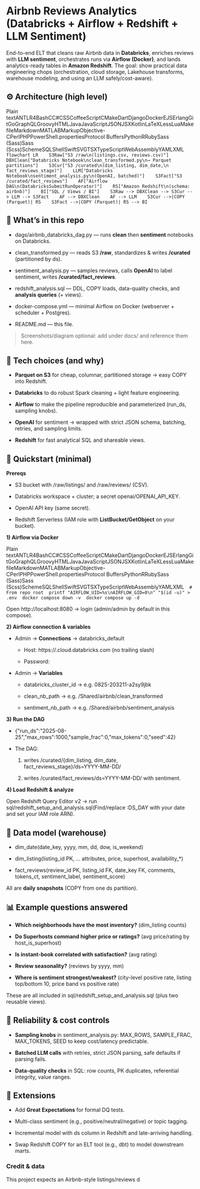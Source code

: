 Airbnb Reviews Analytics (Databricks + Airflow + Redshift + LLM Sentiment)
==========================================================================

End-to-end ELT that cleans raw Airbnb data in **Databricks**, enriches reviews with **LLM sentiment**, orchestrates runs via **Airflow (Docker)**, and lands analytics-ready tables in **Amazon Redshift**. The goal: show practical data engineering chops (orchestration, cloud storage, Lakehouse transforms, warehouse modeling, and using an LLM safely/cost-aware).

⚙️ Architecture (high level)
----------------------------

Plain textANTLR4BashCC#CSSCoffeeScriptCMakeDartDjangoDockerEJSErlangGitGoGraphQLGroovyHTMLJavaJavaScriptJSONJSXKotlinLaTeXLessLuaMakefileMarkdownMATLABMarkupObjective-CPerlPHPPowerShell.propertiesProtocol BuffersPythonRRubySass (Sass)Sass (Scss)SchemeSQLShellSwiftSVGTSXTypeScriptWebAssemblyYAMLXML`   flowchart LR    S3Raw["S3 /raw\n(listings.csv, reviews.csv)"]    DBXClean["Databricks Notebook\nclean_transformed.py\n→ Parquet partitions"]    S3Cur["S3 /curated\n(dim_listing, dim_date,\n  fact_reviews_stage)"]    LLM["Databricks Notebook\nsentiment_analysis.py\n(OpenAI, batched)"]    S3Fact["S3 /curated/fact_reviews"]    AF["Airflow DAG\n(DatabricksSubmitRunOperator)"]    RS["Amazon Redshift\n(schema: airbnb)"]    BI["SQL / Views / BI"]    S3Raw --> DBXClean --> S3Cur --> LLM --> S3Fact    AF --> DBXClean    AF --> LLM    S3Cur -->|COPY (Parquet)| RS    S3Fact -->|COPY (Parquet)| RS --> BI   `

📁 What’s in this repo
----------------------

*   dags/airbnb\_databricks\_dag.py — runs **clean** then **sentiment** notebooks on Databricks.
    
*   clean\_transformed.py — reads S3 **/raw**, standardizes & writes **/curated** (partitioned by ds).
    
*   sentiment\_analysis.py — samples reviews, calls **OpenAI** to label sentiment, writes **/curated/fact\_reviews**.
    
*   redshift\_analysis.sql — DDL, COPY loads, data-quality checks, and **analysis queries** (+ views).
    
*   docker-compose.yml — minimal Airflow on Docker (webserver + scheduler + Postgres).
    
*   README.md — this file.
    

> Screenshots/diagram optional: add under docs/ and reference them here.

🔑 Tech choices (and why)
-------------------------

*   **Parquet on S3** for cheap, columnar, partitioned storage → easy COPY into Redshift.
    
*   **Databricks** to do robust Spark cleaning + light feature engineering.
    
*   **Airflow** to make the pipeline reproducible and parameterized (run\_ds, sampling knobs).
    
*   **OpenAI** for sentiment → wrapped with strict JSON schema, batching, retries, and sampling limits.
    
*   **Redshift** for fast analytical SQL and shareable views.
    

🚀 Quickstart (minimal)
-----------------------

**Prereqs**

*   S3 bucket with /raw/listings/ and /raw/reviews/ (CSV).
    
*   Databricks workspace + cluster; a secret openai/OPENAI\_API\_KEY.
    
*   OpenAI API key (same secret).
    
*   Redshift Serverless (IAM role with **ListBucket/GetObject** on your bucket).
    

**1) Airflow via Docker**

Plain textANTLR4BashCC#CSSCoffeeScriptCMakeDartDjangoDockerEJSErlangGitGoGraphQLGroovyHTMLJavaJavaScriptJSONJSXKotlinLaTeXLessLuaMakefileMarkdownMATLABMarkupObjective-CPerlPHPPowerShell.propertiesProtocol BuffersPythonRRubySass (Sass)Sass (Scss)SchemeSQLShellSwiftSVGTSXTypeScriptWebAssemblyYAMLXML`   # From repo root  printf "AIRFLOW_UID=%s\nAIRFLOW_GID=0\n" "$(id -u)" > .env  docker compose down -v  docker compose up -d   `

Open http://localhost:8080 → login (admin/admin by default in this compose).

**2) Airflow connection & variables**

*   Admin → **Connections** → databricks\_default
    
    *   Host: https://.cloud.databricks.com (no trailing slash)
        
    *   Password:
        
*   Admin → **Variables**
    
    *   databricks\_cluster\_id → e.g. 0825-203211-a2sy9jbk
        
    *   clean\_nb\_path → e.g. /Shared/airbnb/clean\_transformed
        
    *   sentiment\_nb\_path → e.g. /Shared/airbnb/sentiment\_analysis
        

**3) Run the DAG**

*   {"run\_ds":"2025-08-25","max\_rows":1000,"sample\_frac":0,"max\_tokens":0,"seed":42}
    
*   The DAG:
    
    1.  writes /curated/{dim\_listing, dim\_date, fact\_reviews\_stage}/ds=YYYY-MM-DD/
        
    2.  writes /curated/fact\_reviews/ds=YYYY-MM-DD/ with sentiment.
        

**4) Load Redshift & analyze**

Open Redshift Query Editor v2 → run sql/redshift\_setup\_and\_analysis.sql(Find/replace :DS\_DAY with your date and set your IAM role ARN).

🧱 Data model (warehouse)
-------------------------

*   dim\_date(date\_key, yyyy, mm, dd, dow, is\_weekend)
    
*   dim\_listing(listing\_id PK, … attributes, price, superhost, availability\_\*)
    
*   fact\_reviews(review\_id PK, listing\_id FK, date\_key FK, comments, tokens\_ct, sentiment\_label, sentiment\_score)
    

All are **daily snapshots** (COPY from one ds partition).

📊 Example questions answered
-----------------------------

*   **Which neighborhoods have the most inventory?** (dim\_listing counts)
    
*   **Do Superhosts command higher price or ratings?** (avg price/rating by host\_is\_superhost)
    
*   **Is instant-book correlated with satisfaction?** (avg rating)
    
*   **Review seasonality?** (reviews by yyyy, mm)
    
*   **Where is sentiment strongest/weakest?** (city-level positive rate, listing top/bottom 10, price band vs positive rate)
    

These are all included in sql/redshift\_setup\_and\_analysis.sql (plus two reusable views).

🧪 Reliability & cost controls
------------------------------

*   **Sampling knobs** in sentiment\_analysis.py: MAX\_ROWS, SAMPLE\_FRAC, MAX\_TOKENS, SEED to keep cost/latency predictable.
    
*   **Batched LLM calls** with retries, strict JSON parsing, safe defaults if parsing fails.
    
*   **Data-quality checks** in SQL: row counts, PK duplicates, referential integrity, value ranges.
    

🔮 Extensions
-------------

*   Add **Great Expectations** for formal DQ tests.
    
*   Multi-class sentiment (e.g., positive/neutral/negative) or topic tagging.
    
*   Incremental model with ds column in Redshift and late-arriving handling.
    
*   Swap Redshift COPY for an ELT tool (e.g., dbt) to model downstream marts.
    

### Credit & data

This project expects an Airbnb-style listings/reviews d
